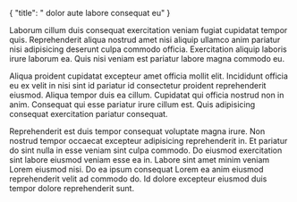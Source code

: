 {
  "title": " dolor aute labore consequat eu"
}

Laborum cillum duis consequat exercitation veniam fugiat cupidatat tempor quis. Reprehenderit aliqua nostrud amet nisi aliquip ullamco anim pariatur nisi adipisicing deserunt culpa commodo officia. Exercitation aliquip laboris irure laborum ea. Quis nisi veniam est pariatur labore magna commodo eu.

Aliqua proident cupidatat excepteur amet officia mollit elit. Incididunt officia eu ex velit in nisi sint id pariatur id consectetur proident reprehenderit eiusmod. Aliqua tempor duis ea cillum. Cupidatat qui officia nostrud non in anim. Consequat qui esse pariatur irure cillum est. Quis adipisicing consequat exercitation pariatur consequat.

Reprehenderit est duis tempor consequat voluptate magna irure. Non nostrud tempor occaecat excepteur adipisicing reprehenderit in. Et pariatur do sint nulla in esse veniam sint culpa commodo. Do eiusmod exercitation sint labore eiusmod veniam esse ea in. Labore sint amet minim veniam Lorem eiusmod nisi. Do ea ipsum consequat Lorem ea anim eiusmod reprehenderit velit ad commodo do. Id dolore excepteur eiusmod duis tempor dolore reprehenderit sunt.